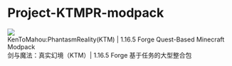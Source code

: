 # Project-KTMPR-modpack
![](https://i.ibb.co/R4Hx8ZZ/pack.png)<br />
KenToMahou:PhantasmReality(KTM) | 1.16.5 Forge Quest-Based Minecraft Modpack<br />
剑与魔法：真实幻境（KTM）| 1.16.5 Forge 基于任务的大型整合包<br />
